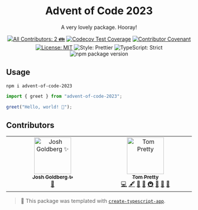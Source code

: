 <h1 align="center">Advent of Code 2023</h1>

<p align="center">A very lovely package. Hooray!</p>

<p align="center">
	<!-- prettier-ignore-start -->
	<!-- ALL-CONTRIBUTORS-BADGE:START - Do not remove or modify this section -->
	<a href="#contributors" target="_blank"><img alt="All Contributors: 2 👪" src="https://img.shields.io/badge/all_contributors-2_👪-21bb42.svg" /></a>
<!-- ALL-CONTRIBUTORS-BADGE:END -->
	<!-- prettier-ignore-end -->
	<a href="https://codecov.io/gh/tompretty/advent-of-code-2023" target="_blank"><img alt="Codecov Test Coverage" src="https://codecov.io/gh/tompretty/advent-of-code-2023/branch/main/graph/badge.svg"/></a>
	<a href="https://github.com/tompretty/advent-of-code-2023/blob/main/.github/CODE_OF_CONDUCT.md" target="_blank"><img alt="Contributor Covenant" src="https://img.shields.io/badge/code_of_conduct-enforced-21bb42" /></a>
	<a href="https://github.com/tompretty/advent-of-code-2023/blob/main/LICENSE.md" target="_blank"><img alt="License: MIT" src="https://img.shields.io/github/license/tompretty/advent-of-code-2023?color=21bb42"></a>
	<img alt="Style: Prettier" src="https://img.shields.io/badge/style-prettier-21bb42.svg" />
	<img alt="TypeScript: Strict" src="https://img.shields.io/badge/typescript-strict-21bb42.svg" />
	<img alt="npm package version" src="https://img.shields.io/npm/v/create-typescript-app?color=21bb42" />
</p>

## Usage

```shell
npm i advent-of-code-2023
```

```ts
import { greet } from "advent-of-code-2023";

greet("Hello, world! 💖");
```

## Contributors

<!-- spellchecker: disable -->
<!-- ALL-CONTRIBUTORS-LIST:START - Do not remove or modify this section -->
<!-- prettier-ignore-start -->
<!-- markdownlint-disable -->
<table>
  <tbody>
    <tr>
      <td align="center" valign="top" width="14.28%"><a href="http://www.joshuakgoldberg.com/"><img src="https://avatars.githubusercontent.com/u/3335181?v=4?s=100" width="100px;" alt="Josh Goldberg ✨"/><br /><sub><b>Josh Goldberg ✨</b></sub></a><br /><a href="#tool-JoshuaKGoldberg" title="Tools">🔧</a></td>
      <td align="center" valign="top" width="14.28%"><a href="https://github.com/tompretty"><img src="https://avatars.githubusercontent.com/u/17720442?v=4?s=100" width="100px;" alt="Tom Pretty"/><br /><sub><b>Tom Pretty</b></sub></a><br /><a href="https://github.com/tompretty/advent-of-code-2023/commits?author=tompretty" title="Code">💻</a> <a href="#content-tompretty" title="Content">🖋</a> <a href="https://github.com/tompretty/advent-of-code-2023/commits?author=tompretty" title="Documentation">📖</a> <a href="#ideas-tompretty" title="Ideas, Planning, & Feedback">🤔</a> <a href="#infra-tompretty" title="Infrastructure (Hosting, Build-Tools, etc)">🚇</a> <a href="#maintenance-tompretty" title="Maintenance">🚧</a> <a href="#projectManagement-tompretty" title="Project Management">📆</a> <a href="#tool-tompretty" title="Tools">🔧</a></td>
    </tr>
  </tbody>
</table>

<!-- markdownlint-restore -->
<!-- prettier-ignore-end -->

<!-- ALL-CONTRIBUTORS-LIST:END -->
<!-- spellchecker: enable -->

<!-- You can remove this notice if you don't want it 🙂 no worries! -->

> 💙 This package was templated with [`create-typescript-app`](https://github.com/JoshuaKGoldberg/create-typescript-app).
